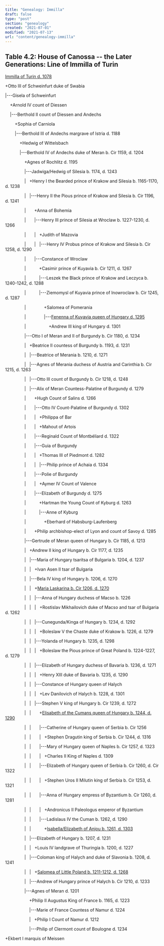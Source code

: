 ```yaml
---
title: "Genealogy: Immilla"
draft: false
type: "post"
section: "genealogy"
created: "2021-07-01"
modified: "2021-07-13"
url: "content/genealogy-immilla"
---
```

## Table 4.2: House of Canossa -- the Later Generations: Line of Immilla of Turin


[Immilla of Turin d. 1078](https://epistolae.ctl.columbia.edu/woman/128.html)  

+Otto III of Schweinfurt duke of Swabia   

|---Gisela of Schweinfurt   

    +Arnold IV count of Diessen   

    |---Berthold II count of Diessen and Andechs   

        +Sophia of Carniola   

        |---Berthold III of Andechs margrave of Istria d. 1188  

            +Hedwig of Wittelsbach   

            |---Berthold IV of Andechs duke of Meran b. Cir 1159, d. 1204  

                +Agnes of Rochlitz d. 1195  

                |---Jadwiga/Hedwig of Silesia b. 1174, d. 1243  

                |   +Henry I the Bearded prince of Krakow and Silesia b. 1165-1170, d. 1238  

                |   |---Henry II the Pious prince of Krakow and Silesia b. Cir 1196, d. 1241  

                |       +Anna of Bohemia   

                |       |---Henry III prince of Silesia at Wroclaw b. 1227-1230, d. 1266  

                |       |   +Judith of Mazovia   

                |       |   |---Henry IV Probus prince of Krakow and Silesia b. Cir 1258, d. 1290  

                |       |---Constance of Wroclaw   

                |           +Casimir prince of Kuyavia b. Cir 1211, d. 1267  

                |           |---Leszek the Black prince of Krakow and Leczyca b. 1240-1242, d. 1288  

                |           |---Ziemomysl of Kuyavia prince of Inowroclaw b. Cir 1245, d. 1287  

                |               +Salomea of Pomerania   

                |               |---[Fenenna of Kuyavia queen of Hungary d. 1295](https://epistolae.ctl.columbia.edu/woman/26288.html)  

                |                   +Andrew III king of Hungary d. 1301  

                |---Otto I of Meran and II of Burgundy b. Cir 1180, d. 1234  

                |   +Beatrice II countess of Burgundy b. 1193, d. 1231  

                |   |---Beatrice of Merania b. 1210, d. 1271  

                |   |---Agnes of Merania duchess of Austria and Carinthia b. Cir 1215, d. 1263  

                |   |---Otto III count of Burgundy b. Cir 1218, d. 1248  

                |   |---Alix of Meran Countess-Palatine of Burgundy d. 1279  

                |       +Hugh Count of Salins d. 1266  

                |       |---Otto IV Count-Palatine of Burgundy d. 1302  

                |       |   +Philippa of Bar   

                |       |   +Mahout of Artois   

                |       |---Reginald Count of Montbéliard d. 1322  

                |       |---Guia of Burgundy   

                |       |   +Thomas III of Piedmont d. 1282  

                |       |   |---Philip prince of Achaia d. 1334  

                |       |---Polie of Burgundy   

                |       |   +Aymer IV Count of Valence   

                |       |---Elizabeth of Burgundy d. 1275  

                |           +Hartman the Young Count of Kyburg d. 1263  

                |           |---Anne of Kyburg   

                |               +Eberhard of Habsburg-Laufenberg   

                |       +Philip archbishop-elect of Lyon and count of Savoy d. 1285  

                |---Gertrude of Meran queen of Hungary b. Cir 1185, d. 1213  

                |   +Andrew II king of Hungary b. Cir 1177, d. 1235  

                |   |---Maria of Hungary tsaritsa of Bulgaria b. 1204, d. 1237  

                |   |   +Ivan Asen II tsar of Bulgaria   

                |   |---Bela IV king of Hungary b. 1206, d. 1270  

                |   |   +[Maria Laskarina b. Cir 1206, d. 1270](https://epistolae.ctl.columbia.edu/woman/26208.html)  

                |   |   |---Anna of Hungary duchess of Macso b. 1226  

                |   |   |   +Rostislav Mikhailovich duke of Macso and tsar of Bulgaria d. 1262  

                |   |   |---Cunegunda/Kinga of Hungary b. 1234, d. 1292  

                |   |   |   +Boleslaw V the Chaste duke of Krakow b. 1226, d. 1279  

                |   |   |---Yolanda of Hungary b. 1235, d. 1298  

                |   |   |   +Boleslaw the Pious prince of Great Poland b. 1224-1227, d. 1279  

                |   |   |---Elizabeth of Hungary duchess of Bavaria b. 1236, d. 1271  

                |   |   |   +Henry XIII duke of Bavaria b. 1235, d. 1290  

                |   |   |---Constance of Hungary queen of Halych   

                |   |   |   +Lev Danilovich of Halych b. 1228, d. 1301  

                |   |   |---Stephen V king of Hungary b. Cir 1239, d. 1272  

                |   |       +[Elisabeth of the Cumans queen of Hungary b. 1244, d. 1290](https://epistolae.ctl.columbia.edu/woman/26203.html)  

                |   |       |---Catherine of Hungary queen of Serbia b. Cir 1256  

                |   |       |   +Stephen Dragutin king of Serbia b. Cir 1244, d. 1316  

                |   |       |---Mary of Hungary queen of Naples b. Cir 1257, d. 1323  

                |   |       |   +Charles II King of Naples d. 1309  

                |   |       |---Elizabeth of Hungary queen of Serbia b. Cir 1260, d. Cir 1322  

                |   |       |   +Stephen Uros II Milutin king of Serbia b. Cir 1253, d. 1321  

                |   |       |---Anna of Hungary empress of Byzantium b. Cir 1260, d. 1281  

                |   |       |   +Andronicus II Paleologus emperor of Byzantium   

                |   |       |---Ladislaus IV the Cuman b. 1262, d. 1290  

                |   |           +[Isabella/Elizabeth of Anjou b. 1261, d. 1303](https://epistolae.ctl.columbia.edu/woman/26192.html)  

                |   |---Elizabeth of Hungary b. 1207, d. 1231  

                |   |   +Louis IV landgrave of Thuringia b. 1200, d. 1227  

                |   |---Coloman king of Halych and duke of Slavonia b. 1208, d. 1241  

                |   |   +[Salomea of Little Poland b. 1211-1212, d. 1268](https://epistolae.ctl.columbia.edu/woman/26155.html)  

                |   |---Andrew of Hungary prince of Halych b. Cir 1210, d. 1233  

                |---Agnes of Meran d. 1201  

                    +Philip II Augustus King of France b. 1165, d. 1223  

                    |---Marie of France Countess of Namur d. 1224  

                    |   +Philip I Count of Namur d. 1212  

                    |---Philip of Clermont count of Boulogne d. 1234  

+Ekbert I marquis of Meissen   




